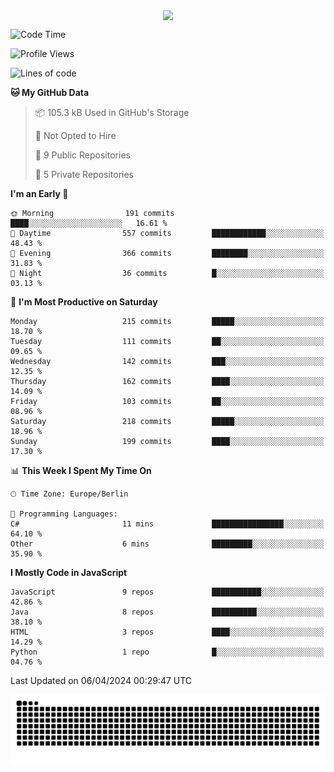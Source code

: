 <p align="center">
</p>
<a href="">
  <p align="center">
    <img align="center" src="https://lanyard.cnrad.dev/api/531896089096486922?borderRadius=30px" />
  </p>
</a>

<!--START_SECTION:waka-->
![Code Time](http://img.shields.io/badge/Code%20Time-840%20hrs%2037%20mins-blue)

![Profile Views](http://img.shields.io/badge/Profile%20Views-131-blue)

![Lines of code](https://img.shields.io/badge/From%20Hello%20World%20I%27ve%20Written-3.9%20million%20lines%20of%20code-blue)

**🐱 My GitHub Data** 

> 📦 105.3 kB Used in GitHub's Storage 
 > 
> 🚫 Not Opted to Hire
 > 
> 📜 9 Public Repositories 
 > 
> 🔑 5 Private Repositories 
 > 
**I'm an Early 🐤** 

```text
🌞 Morning                191 commits         ████░░░░░░░░░░░░░░░░░░░░░   16.61 % 
🌆 Daytime                557 commits         ████████████░░░░░░░░░░░░░   48.43 % 
🌃 Evening                366 commits         ████████░░░░░░░░░░░░░░░░░   31.83 % 
🌙 Night                  36 commits          █░░░░░░░░░░░░░░░░░░░░░░░░   03.13 % 
```
📅 **I'm Most Productive on Saturday** 

```text
Monday                   215 commits         █████░░░░░░░░░░░░░░░░░░░░   18.70 % 
Tuesday                  111 commits         ██░░░░░░░░░░░░░░░░░░░░░░░   09.65 % 
Wednesday                142 commits         ███░░░░░░░░░░░░░░░░░░░░░░   12.35 % 
Thursday                 162 commits         ████░░░░░░░░░░░░░░░░░░░░░   14.09 % 
Friday                   103 commits         ██░░░░░░░░░░░░░░░░░░░░░░░   08.96 % 
Saturday                 218 commits         █████░░░░░░░░░░░░░░░░░░░░   18.96 % 
Sunday                   199 commits         ████░░░░░░░░░░░░░░░░░░░░░   17.30 % 
```


📊 **This Week I Spent My Time On** 

```text
🕑︎ Time Zone: Europe/Berlin

💬 Programming Languages: 
C#                       11 mins             ████████████████░░░░░░░░░   64.10 % 
Other                    6 mins              █████████░░░░░░░░░░░░░░░░   35.90 % 
```

**I Mostly Code in JavaScript** 

```text
JavaScript               9 repos             ███████████░░░░░░░░░░░░░░   42.86 % 
Java                     8 repos             ██████████░░░░░░░░░░░░░░░   38.10 % 
HTML                     3 repos             ████░░░░░░░░░░░░░░░░░░░░░   14.29 % 
Python                   1 repo              █░░░░░░░░░░░░░░░░░░░░░░░░   04.76 % 
```




 Last Updated on 06/04/2024 00:29:47 UTC
<!--END_SECTION:waka-->
<img alt="github contribution grid snake animation" src="https://raw.githubusercontent.com/vxnsin/vxnsin/output/github-contribution-grid-snake-dark.svg">
